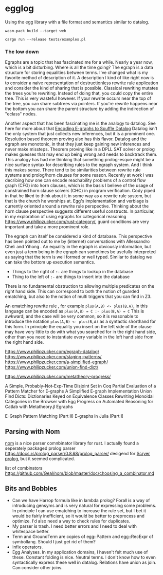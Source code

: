# egglog

Using the egg library with a file format and semantics similar to datalog.

`wasm-pack build --target web`

`cargo run --release tests/examples.pl`

### The low down

Egraphs are a topic that has fascinated me for a while. Nearly a year now, which is a bit disturbing. Where is all the time going?
The egraph is a data structure for storing equalities between terms. I've changed what is my favorite method of description of it.
A description I kind of like right now is to consider a naive representation of destructionless rewrite rule application and consider the kind of sharing that is possible. Classical rewriting mutates the trees you're rewriting. Instead of doing that, you could copy the entire tree. This is very wasteful however. If your rewrite occurs near the top of the tree, you can share subtrees via pointers. If you're rewrite happens near the bottom you can share the parent structure by adding the indirection of "eclass" nodes.

Another aspect that has been fascinating me is the analogy to datalog. See here for more about that
[Encoding E-graphs to Souffle Datalog](https://www.philipzucker.com/egraph-datalog/)
Datalog isn't the only system that just collects new inferences, but it is a prominent one. Resolution based theorem proving also has this flavor.
Datalog and the egraph are monotonic, in that they just keep gaining new inferences and never make missteps. Theorem proving like in a DPLL SAT solver or prolog makes guesses that may end up being wrong and needs to backtrack them.
This analogy has had me thinking that something prolog-esque might be a nice surface syntax for describing rules to the egraph system. And I think this makes sense.
There tend to be similarities between rewrite rule systems and prolog/horn clauses for some reason. Recently at work I was decribing how one can encode reachability problems of a control flow graph (CFG) into horn clauses, which is the basis I believe of the usage of constrained horn clause solvers (CHC) in program verification. Cody piped in that he liked to think about it in some way as a rewrite rule system, but that is the church he worships at.
Egg's implementation and verbiage is currently oriented around a rewrite rule perspective. Thinking about the horn clause perspective suggests different useful constructs. In particular, in my exploration of using egraphs for categorical reasoning <https://www.philipzucker.com/rust-category/>, guard conditions are very important and take a more prominent role.


The egraph can itself be considered a kind of database. This perspective has been pointed out to me by (internet) conversations with Allessandro Cheli and Yihong . An equality in the egraph is obviously information, but even just a term being in the egraph can sometimes be usefully interpreted as saying that the term is well formed or well typed. Similar to datalog we can take the bottom up execution semantics.

- Things to the right of `:-` are things to lookup in the database
- Thing to the left of `:-` are things to insert into the database

There is no fundamental obstruction to allowing multiple predicates on the right hand side. This can correspond to both the notion of guarded ematching, but also to the notion of multi triggers that you can find in Z3.

An ematching rewrite rule , for example `plus(A,B) <- plus(B,A)`, in this language can be encoded as
`plus(A,B) = C :- plus(B,A) = C`
This is awkward, and the case will be very common, so it is reasonable to introduce the notation `plus(A,B) <- plus(B,A)` as a syntactic shorthand for this form. In principle the equality you insert on the left side of the clause may have very little to do with what you searched for in the right hand side, other than you need to instantiate every variable in the left hand side from the right hand side.



https://www.philipzucker.com/egraph-datalog/
https://www.philipzucker.com/staging-patterns/
https://www.philipzucker.com/a-simplified-egraph/
https://www.philipzucker.com/union-find-dict/

https://www.philipzucker.com/metatheory-progress/


A Simple, Probably-Not-Exp-Time Disjoint Set in Coq
Partial Evaluation of a Pattern Matcher for E-graphs
A Simplified E-graph Implementation
Union Find Dicts: Dictionaries Keyed on Equivalence Classes
Rewriting Monoidal Categories in the Browser with Egg
Progress on Automated Reasoning for Catlab with Metatheory.jl Egraphs

E-Graph Pattern Matching (Part II)
E-graphs in Julia (Part I)


## Parsing with Nom

[nom](https://github.com/Geal/nom) is a nice parser comnbinator library for rust.
I actually found a seperately packaged prolog parser <https://docs.rs/prolog_parser/0.8.68/prolog_parser/> desigend for [Scryer prolog](https://github.com/mthom/scryer-prolog), but it seemed complicated.

list of combinators https://github.com/Geal/nom/blob/master/doc/choosing_a_combinator.md 

## Bits and Bobbles

- Can we have Harrop formula like in lambda prolog? Forall is a way of introducing gensyms and is very natural for expressing some problems. In principle I can use ematching to increase the rule set, but I bet it would be fairly inefficient, so it would be better to preprocess and optimize. I'd also need a way to check rules for duplicates.
- My parser is trash. I need better errors and I need to deal with whitespace better.
- Term and GroundTerm are copies of egg::Pattern and egg::RecExpr of symbollang. Should I just get rid of them?
- Infix operators.
- Egg Analyses. In my application domains, I haven't felt much use of these. Constant folding is nice. Neutral terms. I don't know how to even syntactically express these well in datalog. Relations have union as join. Can consider other joins.